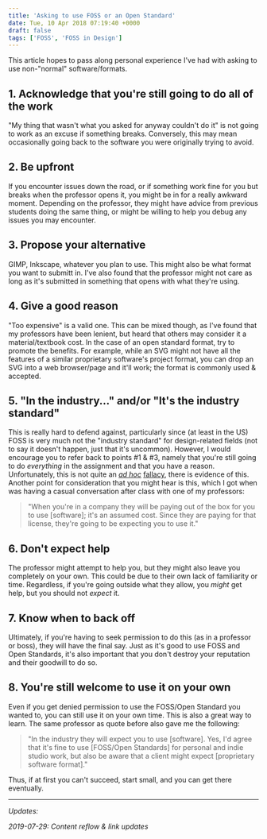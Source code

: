 ```yaml
---
title: 'Asking to use FOSS or an Open Standard'
date: Tue, 10 Apr 2018 07:19:40 +0000
draft: false
tags: ['FOSS', 'FOSS in Design']
---
```


This article hopes to pass along personal experience I've had with asking to use non-"normal" software/formats.

<!--more-->

## 1\. Acknowledge that you're still going to do all of the work

"My thing that wasn't what you asked for anyway couldn't do it" is not going to work as an excuse if something breaks.
Conversely, this may mean occasionally going back to the software you were originally trying to avoid.

## 2\. Be upfront

If you encounter issues down the road, or if something work fine for you but breaks when the professor opens it, you might be in for a really awkward moment.
Depending on the professor, they might have advice from previous students doing the same thing, or might be willing to help you debug any issues you may encounter.

## 3\. Propose your alternative

GIMP, Inkscape, whatever you plan to use.
This might also be what format you want to submitt in.
I've also found that the professor might not care as long as it's submitted in something that opens with what they're using.

## 4\. Give a good reason

"Too expensive" is a valid one.
This can be mixed though, as I've found that my professors have been lenient, but heard that others may consider it a material/textbook cost.
In the case of an open standard format, try to promote the benefits.
For example, while an SVG might not have all the features of a similar proprietary software's project format, you can drop an SVG into a web browser/page and it'll work; the format is commonly used & accepted.

## 5\. "In the industry..." and/or "It's the industry standard"

This is really hard to defend against, particularly since (at least in the US) FOSS is very much not the "industry standard" for design-related fields (not to say it doesn't happen, just that it's uncommon).
However, I would encourage you to refer back to points #1 & #3, namely that you're still going to do _everything_ in the assignment and that you have a reason.
Unfortunately, this is not quite an _[ad hoc](https://en.wikipedia.org/wiki/Ad_hoc_hypothesis)_ [fallacy](https://en.wikipedia.org/wiki/Ad_hoc_hypothesis), there is evidence of this.
Another point for consideration that you might hear is this, which I got when was having a casual conversation after class with one of my professors:

> "When you're in a company they will be paying out of the box for you to use \[software\]; it's an assumed cost. Since they are paying for that license, they're going to be expecting you to use it."

## 6\. Don't expect help

The professor might attempt to help you, but they might also leave you completely on your own.
This could be due to their own lack of familiarity or time.
Regardless, if you're going outside what they allow, you _might_ get help, but you should not _expect_ it.

## 7\. Know when to back off

Ultimately, if you're having to seek permission to do this (as in a professor or boss), they will have the final say.
Just as it's good to use FOSS and Open Standards, it's also important that you don't destroy your reputation and their goodwill to do so.

## 8\. You're still welcome to use it on your own

Even if you get denied permission to use the FOSS/Open Standard you wanted to, you can still use it on your own time.
This is also a great way to learn. The same professor as quote before also gave me the following:

> "In the industry they will expect you to use \[software\].
Yes, I'd agree that it's fine to use \[FOSS/Open Standards\] for personal and indie studio work, but also be aware that a client might expect \[proprietary software format\]."

Thus, if at first you can't succeed, start small, and you can get there eventually.

---

_Updates:_

_2019-07-29: Content reflow & link updates_